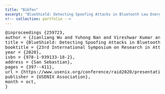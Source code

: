 ```yaml
---
title: "BibTex"
excerpt: "BlueShield: Detecting Spoofing Attacks in Bluetooth Low Energy Networks"
<!-- collection: portfolio -->
---
```


<pre>
@inproceedings {259723,
author = {Jianliang Wu and Yuhong Nan and Vireshwar Kumar and Mathias Payer and Dongyan Xu},
title = {BlueShield: Detecting Spoofing Attacks in Bluetooth Low Energy Networks},
booktitle = {23rd International Symposium on Research in Attacks, Intrusions and Defenses ({RAID} 2020)},
year = {2020},
isbn = {978-1-939133-18-2},
address = {San Sebastian},
pages = {397--411},
url = {https://www.usenix.org/conference/raid2020/presentation/wu},
publisher = {USENIX Association},
month = oct,
}
</pre>
